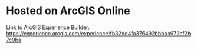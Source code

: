 # Hosted on ArcGIS Online

Link to ArcGIS Experience Builder: https://experience.arcgis.com/experience/fb32dd4fa376492bbbab972cf2b7c0ba 

